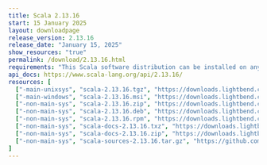```yaml
---
title: Scala 2.13.16
start: 15 January 2025
layout: downloadpage
release_version: 2.13.16
release_date: "January 15, 2025"
show_resources: "true"
permalink: /download/2.13.16.html
requirements: "This Scala software distribution can be installed on any Unix-like or Windows system. It requires Java 8 or later, available <a href='https://www.java.com/'>here</a>."
api_docs: https://www.scala-lang.org/api/2.13.16/
resources: [
  ["-main-unixsys", "scala-2.13.16.tgz", "https://downloads.lightbend.com/scala/2.13.16/scala-2.13.16.tgz", "Mac OS X, Unix, Cygwin", "21.57M"],
  ["-main-windows", "scala-2.13.16.msi", "https://downloads.lightbend.com/scala/2.13.16/scala-2.13.16.msi", "Windows (msi installer)", "130.50M"],
  ["-non-main-sys", "scala-2.13.16.zip", "https://downloads.lightbend.com/scala/2.13.16/scala-2.13.16.zip", "Windows", "21.61M"],
  ["-non-main-sys", "scala-2.13.16.deb", "https://downloads.lightbend.com/scala/2.13.16/scala-2.13.16.deb", "Debian", "654.54M"],
  ["-non-main-sys", "scala-2.13.16.rpm", "https://downloads.lightbend.com/scala/2.13.16/scala-2.13.16.rpm", "RPM package", "130.74M"],
  ["-non-main-sys", "scala-docs-2.13.16.txz", "https://downloads.lightbend.com/scala/2.13.16/scala-docs-2.13.16.txz", "API docs", "56.33M"],
  ["-non-main-sys", "scala-docs-2.13.16.zip", "https://downloads.lightbend.com/scala/2.13.16/scala-docs-2.13.16.zip", "API docs", "112.33M"],
  ["-non-main-sys", "scala-sources-2.13.16.tar.gz", "https://github.com/scala/scala/archive/v2.13.16.tar.gz", "Sources", "7.6M"]
]
---
```

